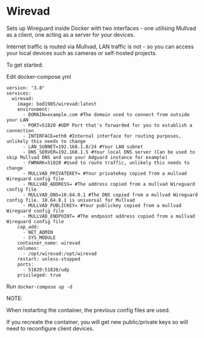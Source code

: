 # Wirevad

Sets up Wireguard inside Docker with two interfaces - one utilising Mullvad as a client, one acting as a server for your devices. 

Internet traffic is routed via Mullvad, LAN traffic is not - so you can access your local devices such as cameras or self-hosted projects.

To get started:


Edit docker-compose.yml 

```
version: "3.8"
services:
  wirevad:
    image: bod1985/wirevad:latest
    environment:
      - DOMAIN=example.com #The domain used to connect from outside your LAN
      - PORT=51820 #UDP Port that's forwarded for you to establish a connection
      - INTERFACE=eth0 #Internal interface for routing purposes, unlikely this needs to change
      - LAN_SUBNET=192.168.1.0/24 #Your LAN subnet
      - DNS_SERVER=192.168.1.5 #Your local DNS server (Can be used to skip Mullvad DNS and use your Adguard instance for example)
      - FWMARK=51820 #Used to route traffic, unlikely this needs to change
      - MULLVAD_PRIVATEKEY= #Your privatekey copied from a mullvad Wireguard config file
      - MULLVAD_ADDRESS= #The address copied from a mullvad Wireguard config file
      - MULLVAD_DNS=10.64.0.1 #The DNS copied from a mullvad Wireguard config file. 10.64.0.1 is universal for Mullvad
      - MULLVAD_PUBLICKEY= #Your publickey copied from a mullvad Wireguard config file
      - MULLVAD_ENDPOINT= #The endpoint address copied from a mullvad Wireguard config file
    cap_add:
      - NET_ADMIN
      - SYS_MODULE
    container_name: wirevad
    volumes:
      - /opt/wirevad:/opt/wirevad
    restart: unless-stopped
    ports:
      - 51820:51820/udp
    privileged: true

```

Run ```docker-compose up -d```

NOTE: 

When restarting the container, the previous config files are used.

If you recreate the container, you will get new public/private keys so will need to reconfigure client devices.
